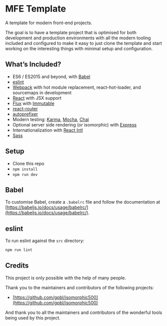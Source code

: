 # MFE Template

A template for modern front-end projects.

The goal is to have a template project that is optimised for both development
and production environments with all the modern tooling included and
configured to make it easy to just clone the template and start working on the
interesting things with minimal setup and configuration.

## What’s Included?

- ES6 / ES2015 and beyond, with [Babel]
- [eslint]
- [Webpack] with hot module replacement, react-hot-loader, and
  sourcemaps in development
- [React] with JSX support
- [Flux] with [Immutable]
- [react-router]
- [autoprefixer]
- Modern testing: [Karma], [Mocha], [Chai]
- Optional server side rendering (or isomorphic) with [Express]
- Internationalization with [React Intl]
- [Sass]

[Babel]: https://babeljs.io
[React]: http://facebook.github.io/react/
[Flux]: https://facebook.github.io/flux/
[Immutable]: https://facebook.github.io/immutable-js/
[react-router]: https://github.com/rackt/react-router
[Webpack]: http://webpack.github.io
[eslint]: http://eslint.org
[autoprefixer]: https://github.com/postcss/autoprefixer
[Karma]: http://karma-runner.github.io/
[Mocha]: http://mochajs.org
[Chai]: http://chaijs.com
[Express]: http://expressjs.com
[React Intl]: http://formatjs.io/react/
[Sass]: http://sass-lang.com


## Setup

- Clone this repo
- `npm install`
- `npm run dev`


## Babel

To customise Babel, create a `.babelrc` file and follow the documentation at
[https://babeljs.io/docs/usage/babelrc/](https://babeljs.io/docs/usage/babelrc/).

## eslint

To run eslint against the `src` directory:

```sh
npm run lint
```

## Credits

This project is only possible with the help of many people.

Thank you to the maintainers and contributors of the following projects:

- [https://github.com/gpbl/isomorphic500](https://github.com/gpbl/isomorphic500)

And thank you to all the maintainers and contributors of the wonderful tools
being used by this project.
